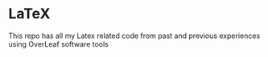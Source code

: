 # LaTeX
This repo has all my Latex related code from past and previous experiences using OverLeaf software tools
